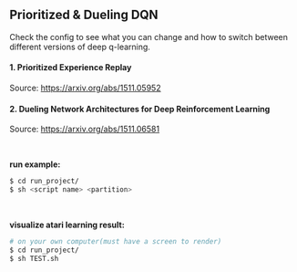 ## Prioritized & Dueling DQN

Check the config to see what you can change and how to switch between different versions of deep q-learning.  

#### 1. Prioritized Experience Replay
Source: https://arxiv.org/abs/1511.05952


#### 2. Dueling Network Architectures for Deep Reinforcement Learning
Source: https://arxiv.org/abs/1511.06581  

&nbsp;  

**run example:**

```bash
$ cd run_project/
$ sh <script name> <partition>
```

&nbsp;  

**visualize atari learning result:**

```bash
# on your own computer(must have a screen to render)
$ cd run_project/
$ sh TEST.sh
```

